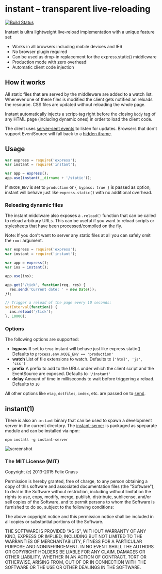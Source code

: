 # instant – transparent live-reloading

[![Build Status](https://travis-ci.org/fgnass/instant.png)](https://travis-ci.org/fgnass/instant)

Instant is ultra lightweight live-reload implementation with a unique feature set:


* Works in all browsers including mobile devices and IE6
* No browser plugin required
* Can be used as drop-in replacement for the express.static() middleware
* Production mode with zero overhead
* Automatic client code injection

## How it works

All static files that are served by the middleware are added to a watch list. Whenever one of these files is modified the client gets notified an reloads the resource. CSS files are updated without reloading the whole page.

Instant automatically injects a script-tag right before the closing `body` tag
of any HTML page (including dynamic ones) in order to load the client code.

The client uses
[server-sent events](http://en.wikipedia.org/wiki/Server-sent_events) to
listen for updates. Browsers that don't support EventSource will fall back to a
[hidden iframe](http://en.wikipedia.org/wiki/Comet_%28programming%29#Hidden_iframe).


## Usage

```js
var express = require('express');
var instant = require('instant');

var app = express();
app.use(instant(__dirname + '/static'));
```

If `$NODE_ENV` is set to `production` or `{ bypass: true }` is passed as option, instant will behave just like `express.static()` with no additional overhead.

### Reloading dynamic files

The instant middlware also exposes a `.reload()` function that can be called to
reload arbitrary URLs. This can be useful if you want to reload scripts or
stylesheets that have been processed/compiled on the fly.

Note: If you don't want to server any static files at all you can safely omit
the  `root` argument.

```js
var express = require('express');
var instant = require('instant');

var app = express();
var ins = instant();

app.use(ins);

app.get('/tick', function(req, res) {
  res.send('Current date: ' + new Date());
});

// Trigger a reload of the page every 10 seconds:
setInterval(function() {
  ins.reload('/tick');
}, 10000);
```

### Options

The following options are supported:

* __bypass__ If set to `true` instant will behave just like express.static(). Defaults to `process.env.NODE_ENV == 'production'`
* __watch__ List of file extensions to watch. Defaults to `['html', 'js', 'css']`
* __prefix__ A prefix to add to the URLs under which the client script and the EventSource are exposed. Defaults to `'/instant'`
* __delay__ Amount of time in milliseconds to wait before triggering a reload. Defaults to `10`

All other options like `etag`, `dotfiles`, `index`, etc. are passed on to [send](https://www.npmjs.com/package/send).

## instant(1)

There is also an `instant` binary that can be used to spawn a development
server in the current directory.
The [instant-server](https://github.com/fgnass/instant-server) is packaged as
speparate module and can be installed via npm:

```
npm install -g instant-server
```

![screenshot](http://fgnass.github.io/images/instant.gif)

### The MIT License (MIT)

Copyright (c) 2013-2015 Felix Gnass

Permission is hereby granted, free of charge, to any person obtaining a copy
of this software and associated documentation files (the "Software"), to deal
in the Software without restriction, including without limitation the rights
to use, copy, modify, merge, publish, distribute, sublicense, and/or sell
copies of the Software, and to permit persons to whom the Software is
furnished to do so, subject to the following conditions:

The above copyright notice and this permission notice shall be included in
all copies or substantial portions of the Software.

THE SOFTWARE IS PROVIDED "AS IS", WITHOUT WARRANTY OF ANY KIND, EXPRESS OR
IMPLIED, INCLUDING BUT NOT LIMITED TO THE WARRANTIES OF MERCHANTABILITY,
FITNESS FOR A PARTICULAR PURPOSE AND NONINFRINGEMENT. IN NO EVENT SHALL THE
AUTHORS OR COPYRIGHT HOLDERS BE LIABLE FOR ANY CLAIM, DAMAGES OR OTHER
LIABILITY, WHETHER IN AN ACTION OF CONTRACT, TORT OR OTHERWISE, ARISING FROM,
OUT OF OR IN CONNECTION WITH THE SOFTWARE OR THE USE OR OTHER DEALINGS IN
THE SOFTWARE.
